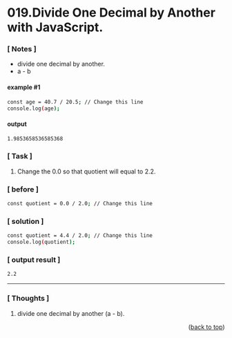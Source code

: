 <a name="topage"></a>

# 019.Divide One Decimal by Another with JavaScript.

### [ Notes ]
  * divide one decimal by another.
  * a - b

#### example #1

```sh
const age = 40.7 / 20.5; // Change this line
console.log(age);
```

#### output
```sh
1.9853658536585368
```

### [ Task ]
  1. Change the 0.0 so that quotient will equal to 2.2.

### [ before ]

```sh
const quotient = 0.0 / 2.0; // Change this line
```

### [ solution ]

```sh
const quotient = 4.4 / 2.0; // Change this line
console.log(quotient);
```

### [ output result ]

```sh
2.2
```

-----

### [ Thoughts ]

  1. divide one decimal by another (a - b).
  

<p align="right">(<a href="#topage">back to top</a>)</p>
<br/>
<br/>
